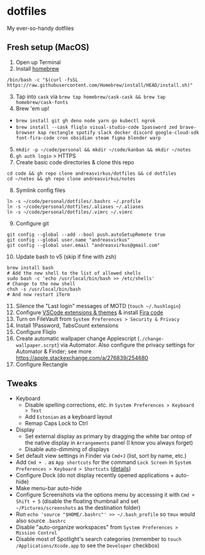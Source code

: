 # dotfiles
My ever-so-handy dotfiles

## Fresh setup (MacOS)

1. Open up Terminal
2. Install [homebrew](https://brew.sh)
```
/bin/bash -c "$(curl -fsSL https://raw.githubusercontent.com/Homebrew/install/HEAD/install.sh)"
```
3. Tap into `cask` via `brew tap homebrew/cask-cask && brew tap homebrew/cask-fonts`
4. Brew 'em up!
  - `brew install git gh deno node yarn go kubectl ngrok`
  - `brew install --cask fliqlo visual-studio-code 1password zed brave-browser kap rectangle spotify slack docker discord google-cloud-sdk font-fira-code cron obsidian steam figma blender warp`
5. `mkdir -p ~/code/personal && mkdir ~/code/kanban && mkdir ~/notes`
6. `gh auth login` > HTTPS
7. Create basic code directories & clone this repo
```
cd code && gh repo clone andreasvirkus/dotfiles && cd dotfiles
cd ~/notes && gh repo clone andreasvirkus/notes
```
8. Symlink config files
```
ln -s ~/code/personal/dotfiles/.bashrc ~/.profile
ln -s ~/code/personal/dotfiles/.aliases ~/.aliases
ln -s ~/code/personal/dotfiles/.vimrc ~/.vimrc
```
9. Configure git
```
git config --global --add --bool push.autoSetupRemote true
git config --global user.name "andreasvirkus"
git config --global user.email "andreasvirkus@gmail.com"
```
10. Update bash to v5 (skip if fine with zsh)
```
brew install bash
# Add the new shell to the list of allowed shells
sudo bash -c 'echo /usr/local/bin/bash >> /etc/shells'
# Change to the new shell
chsh -s /usr/local/bin/bash
# And now restart iTerm
```
11.  Silence the "Last login" messages of MOTD (`touch ~/.hushlogin`)
12.  Configure [VSCode extensions & themes](./vscode) & install [Fira code](https://github.com/tonsky/FiraCode)
13.  Turn on FileVault from `System Preferences > Security & Privacy`
14.  Install 1Password, TabsCount extensions
15.  Configure Fliqlo
16.  Create automatic wallpaper change Applescript (`./change-wallpaper.scrpt`) via Automator. Also configure the privacy
settings for Automator & Finder; see more https://apple.stackexchange.com/a/276839/254680
17.  Configure Rectangle

## Tweaks

- Keyboard
  - Disable spelling corrections, etc. in `System Preferences > Keyboard > Text`
  - Add `Estonian` as a keyboard layout
  - Remap Caps Lock to Ctrl
- Display
  - Set external display as primary by dragging the white bar ontop of the native display in `Arrangements` panel (I know you always forget)
  - Disable auto-dimming of displays
- Set default view settings in Finder via `Cmd+J` (list, sort by name, etc.)
- Add `Cmd + .` as `App shortcuts` for the command `Lock Screen` in `System Preferences > Keyboard > Shortcuts` ([details](https://apple.stackexchange.com/a/336408/254680))
- Configure Dock (do not display recently opened applications + auto-hide)
- Make menu-bar auto-hide
- Configure Screenshots via the options menu by accessing it with `Cmd + Shift + 5` (disable the floating thumbnail and set `~/Pictures/screenshots` as the destination folder)
- Run `echo 'source "$HOME/.bashrc"' >> ~/.bash_profile` so `tmux` would also source `.bashrc`
- Disable "auto-organize workspaces" from `System Preferences > Mission Control`
- Disable most of Spotlight's search categories (remember to `touch /Applications/Xcode.app` to see the `Developer` checkbox)
